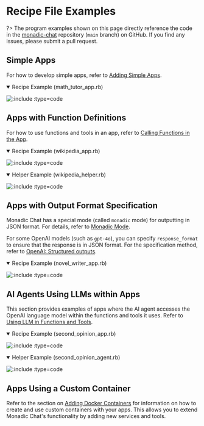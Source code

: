 # Recipe File Examples

?> The program examples shown on this page directly reference the code in the [monadic-chat](https//github.com/yohasebe/monadic-chat) repository (`main` branch) on GitHub. If you find any issues, please submit a pull request.

## Simple Apps

For how to develop simple apps, refer to [Adding Simple Apps](/develop_apps.md#how-to-add-a-simple-app).

<details open>
<summary>Recipe Example (math_tutor_app.rb)</summary>

![](https://raw.githubusercontent.com/yohasebe/monadic-chat/refs/heads/main/docker/services/ruby/apps/math_tutor/math_tutor_app.rb ':include :type=code')

</details>

## Apps with Function Definitions

For how to use functions and tools in an app, refer to [Calling Functions in the App](/develop_apps.md#calling-functions-in-the-app).

<details open>
<summary>Recipe Example (wikipedia_app.rb)</summary>

![](https://raw.githubusercontent.com/yohasebe/monadic-chat/refs/heads/main/docker/services/ruby/apps/wikipedia/wikipedia_app.rb ':include :type=code')

</details>

<details open>
<summary>Helper Example (wikipedia_helper.rb)</summary>

![](https://raw.githubusercontent.com/yohasebe/monadic-chat/refs/heads/main/docker/services/ruby/lib/monadic/helpers/wikipedia_helper.rb ':include :type=code')

</details>

## Apps with Output Format Specification

Monadic Chat has a special mode (called `monadic` mode) for outputting in JSON format. For details, refer to [Monadic Mode](/monadic-mode.md).

For some OpenAI models (such as `gpt-4o`), you can specify `response_format` to ensure that the response is in JSON format. For the specification method, refer to [OpenAI: Structured outputs](https://platform.openai.com/docs/guides/structured-outputs).

<details open>
<summary>Recipe Example (novel_writer_app.rb)</summary>

![](https://raw.githubusercontent.com/yohasebe/monadic-chat/refs/heads/main/docker/services/ruby/apps/novel_writer/novel_writer_app.rb ':include :type=code')

</details>

## AI Agents Using LLMs within Apps

This section provides examples of apps where the AI agent accesses the OpenAI language model within the functions and tools it uses. Refer to [Using LLM in Functions and Tools](/develop_apps.md#using-llm-in-functions-and-tools).

<details open>
<summary>Recipe Example (second_opinion_app.rb)</summary>

![](https://raw.githubusercontent.com/yohasebe/monadic-chat/refs/heads/main/docker/services/ruby/apps/second_opinion/second_opinion_app.rb ':include :type=code')

</details>

<details open>
<summary>Helper Example (second_opinion_agent.rb)</summary>

![](https://raw.githubusercontent.com/yohasebe/monadic-chat/refs/heads/main/docker/services/ruby/lib/monadic/helpers/agents/second_opinion_agent.rb ':include :type=code')

</details>

## Apps Using a Custom Container

Refer to the section on [Adding Docker Containers](/adding-containers.md) for information on how to create and use custom containers with your apps. This allows you to extend Monadic Chat's functionality by adding new services and tools.
